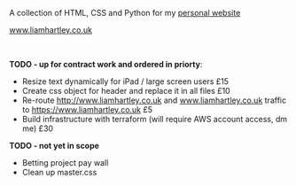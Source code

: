 A collection of HTML, CSS and Python for my [personal website](www.liamhartley.co.uk)

www.liamhartley.co.uk

<br>

**TODO - up for contract work and ordered in priorty**:
- Resize text dynamically for iPad / large screen users £15
- Create css object for header and replace it in all files £10
- Re-route http://www.liamhartley.co.uk and www.liamhartley.co.uk traffic to https://www.liamhartley.co.uk £5
- Build infrastructure with terraform (will require AWS account access, dm me) £30


**TODO - not yet in scope**
- Betting project pay wall 
- Clean up master.css

